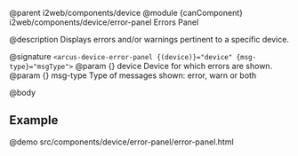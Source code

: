 @parent i2web/components/device
@module {canComponent} i2web/components/device/error-panel Errors Panel

@description Displays errors and/or warnings pertinent to a specific device.

@signature `<arcus-device-error-panel {(device)}="device" {msg-type}="msgType">`
@param {} device Device for which errors are shown.
@param {} msg-type Type of messages shown: error, warn or both


@body

## Example

@demo src/components/device/error-panel/error-panel.html
